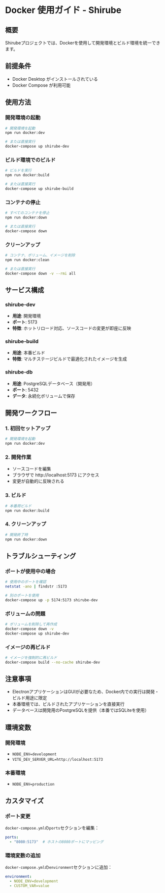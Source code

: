 # Docker 使用ガイド - Shirube

## 概要

Shirubeプロジェクトでは、Dockerを使用して開発環境とビルド環境を統一できます。

## 前提条件

- Docker Desktop がインストールされている
- Docker Compose が利用可能

## 使用方法

### 開発環境の起動

```bash
# 開発環境を起動
npm run docker:dev

# または直接実行
docker-compose up shirube-dev
```

### ビルド環境でのビルド

```bash
# ビルドを実行
npm run docker:build

# または直接実行
docker-compose up shirube-build
```

### コンテナの停止

```bash
# すべてのコンテナを停止
npm run docker:down

# または直接実行
docker-compose down
```

### クリーンアップ

```bash
# コンテナ、ボリューム、イメージを削除
npm run docker:clean

# または直接実行
docker-compose down -v --rmi all
```

## サービス構成

### shirube-dev
- **用途**: 開発環境
- **ポート**: 5173
- **特徴**: ホットリロード対応、ソースコードの変更が即座に反映

### shirube-build
- **用途**: 本番ビルド
- **特徴**: マルチステージビルドで最適化されたイメージを生成

### shirube-db
- **用途**: PostgreSQLデータベース（開発用）
- **ポート**: 5432
- **データ**: 永続化ボリュームで保存

## 開発ワークフロー

### 1. 初回セットアップ

```bash
# 開発環境を起動
npm run docker:dev
```

### 2. 開発作業

- ソースコードを編集
- ブラウザで http://localhost:5173 にアクセス
- 変更が自動的に反映される

### 3. ビルド

```bash
# 本番用ビルド
npm run docker:build
```

### 4. クリーンアップ

```bash
# 開発終了時
npm run docker:down
```

## トラブルシューティング

### ポートが使用中の場合

```bash
# 使用中のポートを確認
netstat -ano | findstr :5173

# 別のポートを使用
docker-compose up -p 5174:5173 shirube-dev
```

### ボリュームの問題

```bash
# ボリュームを削除して再作成
docker-compose down -v
docker-compose up shirube-dev
```

### イメージの再ビルド

```bash
# イメージを強制的に再ビルド
docker-compose build --no-cache shirube-dev
```

## 注意事項

- ElectronアプリケーションはGUIが必要なため、Docker内での実行は開発・ビルド用途に限定
- 本番環境では、ビルドされたアプリケーションを直接実行
- データベースは開発用のPostgreSQLを提供（本番ではSQLiteを使用）

## 環境変数

### 開発環境
- `NODE_ENV=development`
- `VITE_DEV_SERVER_URL=http://localhost:5173`

### 本番環境
- `NODE_ENV=production`

## カスタマイズ

### ポート変更
`docker-compose.yml`の`ports`セクションを編集：

```yaml
ports:
  - "8080:5173"  # ホストの8080ポートにマッピング
```

### 環境変数の追加
`docker-compose.yml`の`environment`セクションに追加：

```yaml
environment:
  - NODE_ENV=development
  - CUSTOM_VAR=value
``` 